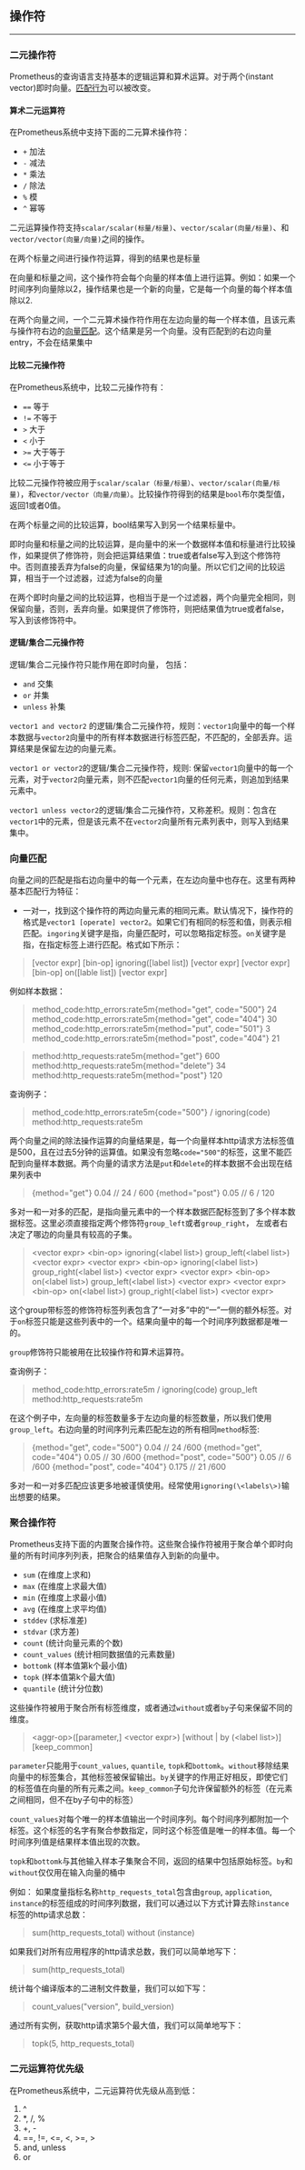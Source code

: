 ## 操作符
---
### 二元操作符
Prometheus的查询语言支持基本的逻辑运算和算术运算。对于两个(instant vector)即时向量。[匹配行为](https://prometheus.io/docs/querying/operators/#vector-matching)可以被改变。

#### 算术二元运算符
在Prometheus系统中支持下面的二元算术操作符：
 - `+` 加法
 - `-` 减法
 - `*` 乘法
 - `/` 除法
 - `%` 模
 - `^` 幂等

二元运算操作符支持`scalar/scalar(标量/标量)`、`vector/scalar(向量/标量)`、和`vector/vector(向量/向量)`之间的操作。

在两个标量之间进行操作符运算，得到的结果也是标量

在向量和标量之间，这个操作符会每个向量的样本值上进行运算。例如：如果一个时间序列向量除以2，操作结果也是一个新的向量，它是每一个向量的每个样本值除以2.

在两个向量之间，一个二元算术操作符作用在左边向量的每一个样本值，且该元素与操作符右边的[向量匹配](https://prometheus.io/docs/querying/operators/#vector-matching)。这个结果是另一个向量。没有匹配到的右边向量entry，不会在结果集中

#### 比较二元操作符
在Prometheus系统中，比较二元操作符有：
 - `==` 等于
 - `!=` 不等于
 - `>`  大于
 - `<`  小于
 - `>=` 大于等于
 - `<=` 小于等于

比较二元操作符被应用于`scalar/scalar（标量/标量）`、`vector/scalar(向量/标量)`，和`vector/vector（向量/向量）`。比较操作符得到的结果是`bool`布尔类型值，返回1或者0值。

在两个标量之间的比较运算，bool结果写入到另一个结果标量中。

即时向量和标量之间的比较运算，是向量中的米一个数据样本值和标量进行比较操作，如果提供了修饰符，则会把运算结果值：true或者false写入到这个修饰符中。否则直接丢弃为false的向量，保留结果为1的向量。所以它们之间的比较运算，相当于一个过滤器，过滤为false的向量

在两个即时向量之间的比较运算，也相当于是一个过滤器，两个向量完全相同，则保留向量，否则，丢弃向量。如果提供了修饰符，则把结果值为true或者false，写入到该修饰符中。

#### 逻辑/集合二元操作符
逻辑/集合二元操作符只能作用在即时向量， 包括：
  - `and` 交集
  - `or`  并集
  - `unless` 补集

`vector1 and vector2` 的逻辑/集合二元操作符，规则：`vector1`向量中的每一个样本数据与`vector2`向量中的所有样本数据进行标签匹配，不匹配的，全部丢弃。运算结果是保留左边的向量元素。

`vector1 or vector2`的逻辑/集合二元操作符，规则: 保留`vector1`向量中的每一个元素，对于`vector2`向量元素，则不匹配`vector1`向量的任何元素，则追加到结果元素中。

`vector1 unless vector2`的逻辑/集合二元操作符，又称差积。规则：包含在`vector1`中的元素，但是该元素不在`vector2`向量所有元素列表中，则写入到结果集中。
### 向量匹配
向量之间的匹配是指右边向量中的每一个元素，在左边向量中也存在。这里有两种基本匹配行为特征：
 - 一对一，找到这个操作符的两边向量元素的相同元素。默认情况下，操作符的格式是`vector1 [operate] vector2`。如果它们有相同的标签和值，则表示相匹配。`ingoring`关键字是指，向量匹配时，可以忽略指定标签。`on`关键字是指，在指定标签上进行匹配。格式如下所示：
> [vector expr] [bin-op] ignoring([label list]) [vector expr]
> [vector expr] [bin-op] on([lable list]) [vector expr]

例如样本数据：
> method_code:http_errors:rate5m{method="get", code="500"} 24
> method_code:http_errors:rate5m{method="get", code="404"} 30
> method_code:http_errors:rate5m{method="put", code="501"} 3
> method_code:http_errors:rate5m{method="post", code="404"} 21

> method:http_requests:rate5m{method="get"} 600
> method:http_requests:rate5m{method="delete"} 34
> method:http_requests:rate5m{method="post"} 120

查询例子：
> method_code:http_errors:rate5m{code="500"} / ignoring(code) method:http_requests:rate5m

两个向量之间的除法操作运算的向量结果是，每一个向量样本http请求方法标签值是500，且在过去5分钟的运算值。如果没有忽略`code="500"`的标签，这里不能匹配到向量样本数据。两个向量的请求方法是`put`和`delete`的样本数据不会出现在结果列表中

> {method="get"} 0.04     // 24 / 600
> {method="post"} 0.05    //  6 / 120

多对一和一对多的匹配，是指向量元素中的一个样本数据匹配标签到了多个样本数据标签。这里必须直接指定两个修饰符`group_left`或者`group_right`， 左或者右决定了哪边的向量具有较高的子集。
> \<vector expr\> \<bin-op\> ignoring(\<label list\>) group_left(\<label list\>) \<vector expr\>
> \<vector expr\> \<bin-op\> ignoring(\<label list\>) group_right(\<label list\>) \<vector expr\>
> \<vector expr\> \<bin-op\> on(\<label list\>) group_left(\<label list\>) \<vector expr\>
> \<vector expr\> \<bin-op\> on(\<label list\>) group_right(\<label list\>) \<vector expr\>

这个group带标签的修饰符标签列表包含了“一对多”中的“一”一侧的额外标签。对于`on`标签只能是这些列表中的一个。结果向量中的每一个时间序列数据都是唯一的。

`group`修饰符只能被用在比较操作符和算术运算符。

查询例子：
> method_code:http_errors:rate5m / ignoring(code) group_left method:http_requests:rate5m

在这个例子中，左向量的标签数量多于左边向量的标签数量，所以我们使用`group_left`。右边向量的时间序列元素匹配左边的所有相同`method`标签:
> {method="get", code="500"} 0.04   // 24 /600
> {method="get", code="404"} 0.05   // 30 /600
> {method="post", code="500"} 0.05  //  6 /600
> {method="post", code="404"} 0.175     // 21 /600


多对一和一对多匹配应该更多地被谨慎使用。经常使用`ignoring(\<labels\>)`输出想要的结果。

### 聚合操作符
Prometheus支持下面的内置聚合操作符。这些聚合操作符被用于聚合单个即时向量的所有时间序列列表，把聚合的结果值存入到新的向量中。

 - `sum` (在维度上求和)
 - `max` (在维度上求最大值)
 - `min` (在维度上求最小值)
 - `avg` (在维度上求平均值)
 - `stddev` (求标准差)
 - `stdvar` (求方差)
 - `count` (统计向量元素的个数)
 - `count_values` (统计相同数据值的元素数量)
 - `bottomk` (样本值第k个最小值)
 - `topk` (样本值第k个最大值)
 - `quantile` (统计分位数)

这些操作符被用于聚合所有标签维度，或者通过`without`或者`by`子句来保留不同的维度。
> \<aggr-op\>([parameter,] \<vector expr\>) [without | by (\<label list\>)] [keep_common]

`parameter`只能用于`count_values`, `quantile`, `topk`和`bottomk`。`without`移除结果向量中的标签集合，其他标签被保留输出。`by`关键字的作用正好相反，即使它们的标签值在向量的所有元素之间。`keep_common`子句允许保留额外的标签（在元素之间相同，但不在by子句中的标签）

`count_values`对每个唯一的样本值输出一个时间序列。每个时间序列都附加一个标签。这个标签的名字有聚合参数指定，同时这个标签值是唯一的样本值。每一个时间序列值是结果样本值出现的次数。

`topk`和`bottomk`与其他输入样本子集聚合不同，返回的结果中包括原始标签。`by`和`without`仅仅用在输入向量的桶中

例如：
如果度量指标名称`http_requests_total`包含由`group`, `application`, `instance`的标签组成的时间序列数据，我们可以通过以下方式计算去除`instance`标签的http请求总数：
> sum(http_requests_total) without (instance)

如果我们对所有应用程序的http请求总数，我们可以简单地写下：
> sum(http_requests_total)

统计每个编译版本的二进制文件数量，我们可以如下写：
> count_values("version", build_version)

通过所有实例，获取http请求第5个最大值，我们可以简单地写下：
> topk(5, http_requests_total)

### 二元运算符优先级
在Prometheus系统中，二元运算符优先级从高到低：
 1. ^
 2. *, /, %
 3. +, -
 4. ==, !=, <=, <, >=, >
 5. and, unless
 6. or

